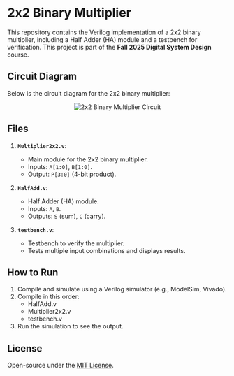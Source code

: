 # 2x2 Binary Multiplier

This repository contains the Verilog implementation of a 2x2 binary multiplier, including a Half Adder (HA) module and a testbench for verification. This project is part of the **Fall 2025 Digital System Design** course.

## Circuit Diagram
Below is the circuit diagram for the 2x2 binary multiplier:

<p align="center">
  <img src="https://github.com/user-attachments/assets/e1a2a94e-e841-4c99-9155-6872fd9c3c05" alt="2x2 Binary Multiplier Circuit">
</p>

## Files
1. **`Multiplier2x2.v`**:  
   - Main module for the 2x2 binary multiplier.  
   - Inputs: `A[1:0]`, `B[1:0]`.  
   - Output: `P[3:0]` (4-bit product).  

2. **`HalfAdd.v`**:  
   - Half Adder (HA) module.  
   - Inputs: `A`, `B`.  
   - Outputs: `S` (sum), `C` (carry).  

3. **`testbench.v`**:  
   - Testbench to verify the multiplier.  
   - Tests multiple input combinations and displays results.

## How to Run
1. Compile and simulate using a Verilog simulator (e.g., ModelSim, Vivado).  
2. Compile in this order:  
   - HalfAdd.v
   - Multiplier2x2.v
   - testbench.v 
3. Run the simulation to see the output.

## License
Open-source under the [MIT License](LICENSE).
